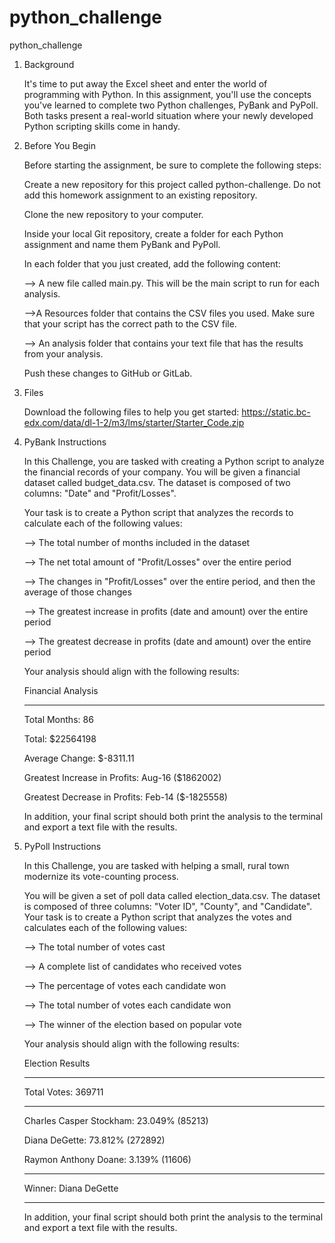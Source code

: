 # python_challenge
python_challenge

1. Background

    It's time to put away the Excel sheet and enter the world of programming with Python. In this assignment, you'll use the concepts you've learned to complete two Python challenges, PyBank and PyPoll. Both tasks present a real-world situation where your newly developed      Python scripting skills come in handy.


2. Before You Begin

    Before starting the assignment, be sure to complete the following steps:

    Create a new repository for this project called python-challenge. Do not add this homework assignment to an existing repository.

    Clone the new repository to your computer.

    Inside your local Git repository, create a folder for each Python assignment and name them PyBank and PyPoll.

    In each folder that you just created, add the following content:

    --> A new file called main.py. This will be the main script to run for each analysis.

    -->A Resources folder that contains the CSV files you used. Make sure that your script has the correct path to the CSV file.

    --> An analysis folder that contains your text file that has the results from your analysis.

    Push these changes to GitHub or GitLab.

3. Files

    Download the following files to help you get started: https://static.bc-edx.com/data/dl-1-2/m3/lms/starter/Starter_Code.zip

4. PyBank Instructions

    In this Challenge, you are tasked with creating a Python script to analyze the financial records of your company. You will be given a financial dataset called budget_data.csv. The dataset is composed of two columns: "Date" and "Profit/Losses".

    Your task is to create a Python script that analyzes the records to calculate each of the following values:

    --> The total number of months included in the dataset

    --> The net total amount of "Profit/Losses" over the entire period

    --> The changes in "Profit/Losses" over the entire period, and then the average of those changes

    --> The greatest increase in profits (date and amount) over the entire period

    --> The greatest decrease in profits (date and amount) over the entire period

    Your analysis should align with the following results:

    Financial Analysis
   
    ----------------------------
   
    Total Months: 86
   
    Total: $22564198
   
    Average Change: $-8311.11
   
    Greatest Increase in Profits: Aug-16 ($1862002)
   
    Greatest Decrease in Profits: Feb-14 ($-1825558)

    In addition, your final script should both print the analysis to the terminal and export a text file with the results.

6. PyPoll Instructions

    In this Challenge, you are tasked with helping a small, rural town modernize its vote-counting process.

    You will be given a set of poll data called election_data.csv. The dataset is composed of three columns: "Voter ID", "County", and "Candidate". Your task is to create a Python script that analyzes the votes and calculates each of the following values:

    --> The total number of votes cast

    --> A complete list of candidates who received votes

    --> The percentage of votes each candidate won

    --> The total number of votes each candidate won

    --> The winner of the election based on popular vote

    Your analysis should align with the following results:

    Election Results
   
    -------------------------
   
    Total Votes: 369711
   
    -------------------------
   
    Charles Casper Stockham: 23.049% (85213)
   
    Diana DeGette: 73.812% (272892)
   
    Raymon Anthony Doane: 3.139% (11606)
   
    -------------------------
   
    Winner: Diana DeGette
   
    -------------------------

    In addition, your final script should both print the analysis to the terminal and export a text file with the results.

